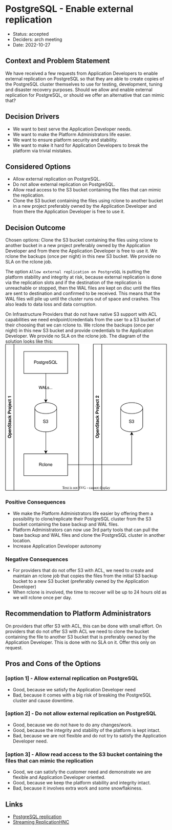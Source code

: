 # PostgreSQL - Enable external replication

- Status: accepted
- Deciders: arch meeting
- Date: 2022-10-27

## Context and Problem Statement

We have received a few requests from Application Developers to enable external replication on PostgreSQL so that they are able to create copies of the PostgreSQL cluster themselves to use for testing, development, tuning and disaster recovery purposes.
Should we allow and enable external replication for PostgreSQL, or should we offer an alternative that can mimic that?

## Decision Drivers

- We want to best serve the Application Developer needs.
- We want to make the Platform Administrators life easier.
- We want to ensure platform security and stability.
- We want to make it hard for Application Developers to break the platform via trivial mistakes.

## Considered Options

- Allow external replication on PostgreSQL.
- Do not allow external replication on PostgreSQL.
- Allow read access to the S3 bucket containing the files that can mimic the replication.
- Clone the S3 bucket containing the files using rclone to another bucket in a new project preferably owned by the Application Developer and from there the Application Developer is free to use it.

## Decision Outcome

Chosen options: Clone the S3 bucket containing the files using rclone to another bucket in a new project preferably owned by the Application Developer and from there the Application Developer is free to use it.
We rclone the backups (once per night) in this new S3 bucket.
We provide no SLA on the rclone job.

The option `Allow external replication on PostgreSQL` is putting the platform stability and integrity at risk, because external replication is done via the replication slots and if the destination of the replication is unreachable or stopped, then the WAL files are kept on disc until the files are sent to destination and confirmed to be received. This means that the WAL files will pile up until the cluster runs out of space and crashes. This also leads to data loss and data corruption.

On Infrastructure Providers that do not have native S3 support with ACL capabilities we need endpoint/credentials from the user to a S3 bucket of their choosing that we can rclone to. We rclone the backups (once per night) in this new S3 bucket and provide credentials to the Application Developer. We provide no SLA on the rclone job.
The diagram of the solution looks like this:
![Diagram](../img/adr-0027.drawio.svg)

### Positive Consequences

- We make the Platform Administrators life easier by offering them a possibility to clone/replicate their PostgreSQL cluster from the S3 bucket containing the base backup and WAL files.
- Platform Administrators can now use 3rd party tools that can pull the base backup and WAL files and clone the PostgreSQL cluster in another location.
- Increase Application Developer autonomy

### Negative Consequences

- For providers that do not offer S3 with ACL, we need to create and maintain an rclone job that copies the files from the initial S3 backup bucket to a new S3 bucket (preferably owned by the Application Developer)
- When rclone is involved, the time to recover will be up to 24 hours old as we will rclone once per day.

## Recommendation to Platform Administrators

On providers that offer S3 with ACL, this can be done with small effort.
On providers that do not offer S3 with ACL we need to clone the bucket containing the file to another S3 bucket that is preferably owned by the Application Developer.
This is done with no SLA on it.
Offer this only on request.

## Pros and Cons of the Options <!-- optional -->

### [option 1] - Allow external replication on PostgreSQL

- Good, because we satisfy the Application Developer need
- Bad, because it comes with a big risk of breaking the PostgreSQL cluster and cause downtime.

### [option 2] - Do not allow external replication on PostgreSQL

- Good, because we do not have to do any changes/work.
- Good, because the integrity and stability of the platform is kept intact.
- Bad, because we are not flexible and do not try to satisfy the Application Developer need.

### [option 3] - Allow read access to the S3 bucket containing the files that can mimic the replication

- Good, we can satisfy the customer need and demonstrate we are flexible and Application Developer oriented.
- Good, because we keep the platform stability and integrity intact.
- Bad, because it involves extra work and some snowflakiness.

## Links <!-- optional -->

- [PostgreSQL replication](https://www.postgresql.org/docs/current/runtime-config-replication.html)
- [Streaming ReplicationHNC](https://www.postgresql.org/docs/current/warm-standby.html#STREAMING-REPLICATION)
